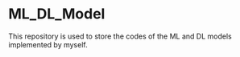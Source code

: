 # ML_DL_Model
This repository is used to store the codes of the ML and DL models implemented by myself.
